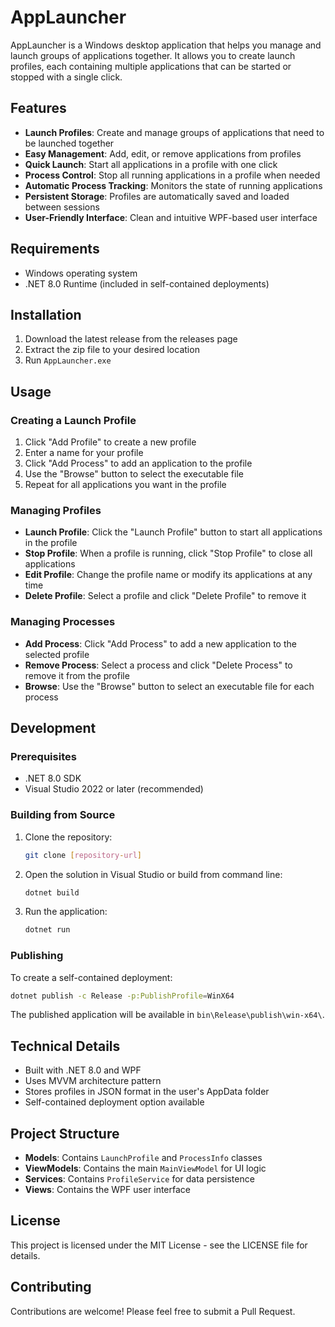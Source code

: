 # AppLauncher

AppLauncher is a Windows desktop application that helps you manage and launch groups of applications together. It allows you to create launch profiles, each containing multiple applications that can be started or stopped with a single click.

## Features

- **Launch Profiles**: Create and manage groups of applications that need to be launched together
- **Easy Management**: Add, edit, or remove applications from profiles
- **Quick Launch**: Start all applications in a profile with one click
- **Process Control**: Stop all running applications in a profile when needed
- **Automatic Process Tracking**: Monitors the state of running applications
- **Persistent Storage**: Profiles are automatically saved and loaded between sessions
- **User-Friendly Interface**: Clean and intuitive WPF-based user interface

## Requirements

- Windows operating system
- .NET 8.0 Runtime (included in self-contained deployments)

## Installation

1. Download the latest release from the releases page
2. Extract the zip file to your desired location
3. Run `AppLauncher.exe`

## Usage

### Creating a Launch Profile

1. Click "Add Profile" to create a new profile
2. Enter a name for your profile
3. Click "Add Process" to add an application to the profile
4. Use the "Browse" button to select the executable file
5. Repeat for all applications you want in the profile

### Managing Profiles

- **Launch Profile**: Click the "Launch Profile" button to start all applications in the profile
- **Stop Profile**: When a profile is running, click "Stop Profile" to close all applications
- **Edit Profile**: Change the profile name or modify its applications at any time
- **Delete Profile**: Select a profile and click "Delete Profile" to remove it

### Managing Processes

- **Add Process**: Click "Add Process" to add a new application to the selected profile
- **Remove Process**: Select a process and click "Delete Process" to remove it from the profile
- **Browse**: Use the "Browse" button to select an executable file for each process

## Development

### Prerequisites

- .NET 8.0 SDK
- Visual Studio 2022 or later (recommended)

### Building from Source

1. Clone the repository:
   ```bash
   git clone [repository-url]
   ```

2. Open the solution in Visual Studio or build from command line:
   ```bash
   dotnet build
   ```

3. Run the application:
   ```bash
   dotnet run
   ```

### Publishing

To create a self-contained deployment:
```bash
dotnet publish -c Release -p:PublishProfile=WinX64
```

The published application will be available in `bin\Release\publish\win-x64\`.

## Technical Details

- Built with .NET 8.0 and WPF
- Uses MVVM architecture pattern
- Stores profiles in JSON format in the user's AppData folder
- Self-contained deployment option available

## Project Structure

- **Models**: Contains `LaunchProfile` and `ProcessInfo` classes
- **ViewModels**: Contains the main `MainViewModel` for UI logic
- **Services**: Contains `ProfileService` for data persistence
- **Views**: Contains the WPF user interface

## License

This project is licensed under the MIT License - see the LICENSE file for details.

## Contributing

Contributions are welcome! Please feel free to submit a Pull Request. 